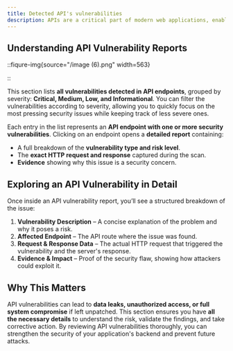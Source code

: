 ```yaml
---
title: Detected API's vulnerabilities
description: APIs are a critical part of modern web applications, enabling communication between different services and components. However, they also introduce security risks if not properly secured. The <strong>Detected API Vulnerabilities</strong> section in Zerothreat provides a clear breakdown of all security issues found in API endpoints, helping you identify and fix potential threats before attackers exploit them.
---
```

## Understanding API Vulnerability Reports
::fiqure-img{source="/image (6).png" width=563}
<!-- <img src="/image (6).png" alt="" width="563"> -->
::

This section lists **all vulnerabilities detected in API endpoints**, grouped by severity: **Critical, Medium, Low, and Informational**. You can filter the vulnerabilities according to severity, allowing you to quickly focus on the most pressing security issues while keeping track of less severe ones.

Each entry in the list represents an **API endpoint with one or more security vulnerabilities**. Clicking on an endpoint opens a **detailed report** containing:

* A full breakdown of the **vulnerability type and risk level**.
* The **exact HTTP request and response** captured during the scan.
* **Evidence** showing why this issue is a security concern.

## Exploring an API Vulnerability in Detail

Once inside an API vulnerability report, you’ll see a structured breakdown of the issue:

1. **Vulnerability Description** – A concise explanation of the problem and why it poses a risk.
2. **Affected Endpoint** – The API route where the issue was found.
3. **Request & Response Data** – The actual HTTP request that triggered the vulnerability and the server's response.
4. **Evidence & Impact** – Proof of the security flaw, showing how attackers could exploit it.

## Why This Matters

API vulnerabilities can lead to **data leaks, unauthorized access, or full system compromise** if left unpatched. This section ensures you have **all the necessary details** to understand the risk, validate the findings, and take corrective action. By reviewing API vulnerabilities thoroughly, you can strengthen the security of your application's backend and prevent future attacks.
